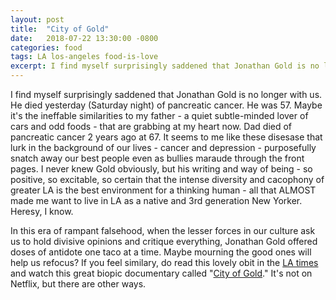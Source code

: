 ```yaml
---
layout: post
title:  "City of Gold"
date:   2018-07-22 13:30:00 -0800
categories: food
tags: LA los-angeles food-is-love
excerpt: I find myself surprisingly saddened that Jonathan Gold is no longer with us. He died yesterday (Saturday night) of pancreatic cancer. He was 57. Maybe it's the ineffable similarities to my father - a quiet subtle-minded lover of cars and odd foods - that are grabbing at my heart now.
---
```


I find myself surprisingly saddened that Jonathan Gold is no longer with us. He died yesterday (Saturday night) of pancreatic cancer. He was 57. Maybe it's the ineffable similarities to my father - a quiet subtle-minded lover of cars and odd foods - that are grabbing at my heart now. Dad died of pancreatic cancer 2 years ago at 67. It seems to me like these disesase that lurk in the background of our lives - cancer and depression - purposefully snatch away our best people even as bullies maraude through the front pages. I never knew Gold obviously, but his writing and way of being - so positive, so excitable, so certain that the intense diversity and cacophony of greater LA is the best environment for a thinking human - all that ALMOST made me want to live in LA as a native and 3rd generation New Yorker. Heresy, I know. 

In this era of rampant falsehood, when the lesser forces in our culture ask us to hold divisive opinions and critique everything, Jonathan Gold offered doses of antidote one taco at a time. Maybe mourning the good ones will help us refocus? If you feel similary, do read this lovely obit in the [LA times](http://www.latimes.com/local/obituaries/la-fo-jonathan-gold-obit-20180721-story.html) and watch this great biopic documentary called "[City of Gold](https://www.imdb.com/title/tt2614776/)." It's not on Netflix, but there are other ways.
